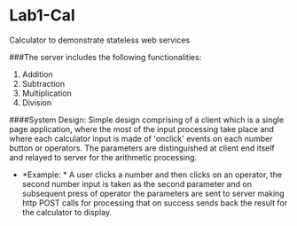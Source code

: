 # Lab1-Cal
Calculator to demonstrate stateless web services 

###The server includes the following functionalities: 
1. Addition 
2. Subtraction 
3. Multiplication 
4. Division 

####System Design: 
Simple design comprising of a client which is a single page application, where the most of the input processing take place and where each calculator input is made of 'onclick' events on each number button or operators.
The parameters are distinguished at client end itself and relayed to server for the arithmetic processing.

* *Example: * A user clicks a number and then clicks on an operator, the second number input is taken as the second parameter and on subsequent press of operator the parameters are sent to server making http POST calls for processing that on success sends back the result for the calculator to display.

